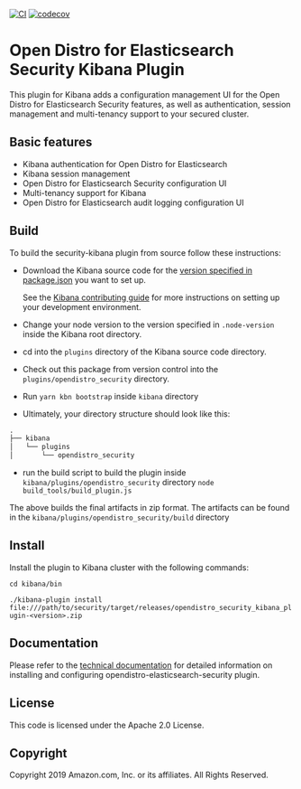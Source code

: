 [![CI](https://github.com/opendistro-for-elasticsearch/security-kibana-plugin/workflows/CI/badge.svg?branch=main)](https://github.com/opendistro-for-elasticsearch/security-kibana-plugin/actions)
[![codecov](https://codecov.io/gh/opendistro-for-elasticsearch/security-kibana-plugin/branch/main/graphs/badge.svg)](https://codecov.io/gh/opendistro-for-elasticsearch/security-kibana-plugin)

# Open Distro for Elasticsearch Security Kibana Plugin

This plugin for Kibana adds a configuration management UI for the Open Distro for Elasticsearch Security features, as well as authentication, session management and multi-tenancy support to your secured cluster.

## Basic features

* Kibana authentication for Open Distro for Elasticsearch
* Kibana session management
* Open Distro for Elasticsearch Security configuration UI
* Multi-tenancy support for Kibana
* Open Distro for Elasticsearch audit logging configuration UI

## Build

To build the security-kibana plugin from source follow these instructions:
* Download the Kibana source code for the [version specified in package.json](./package.json) you want to set up.

   See the [Kibana contributing guide](https://github.com/elastic/kibana/blob/master/CONTRIBUTING.md#setting-up-your-development-environment) for more instructions on setting up your development environment.

* Change your node version to the version specified in `.node-version` inside the Kibana root directory.
* cd into the `plugins` directory of the Kibana source code directory.
* Check out this package from version control into the `plugins/opendistro_security` directory.
* Run `yarn kbn bootstrap` inside `kibana` directory
* Ultimately, your directory structure should look like this:

```md
.
├── kibana
│   └── plugins
│       └── opendistro_security
```
* run the build script to build the plugin inside `kibana/plugins/opendistro_security` directory
`node build_tools/build_plugin.js`

The above builds the final artifacts in zip format. The artifacts can be found in the `kibana/plugins/opendistro_security/build` directory

## Install

Install the plugin to Kibana cluster with the following commands:

`cd kibana/bin`

`./kibana-plugin install file:///path/to/security/target/releases/opendistro_security_kibana_plugin-<version>.zip`

## Documentation

Please refer to the [technical documentation](https://opendistro.github.io/for-elasticsearch-docs) for detailed information on installing and configuring opendistro-elasticsearch-security plugin.

## License

This code is licensed under the Apache 2.0 License.

## Copyright

Copyright 2019 Amazon.com, Inc. or its affiliates. All Rights Reserved.
